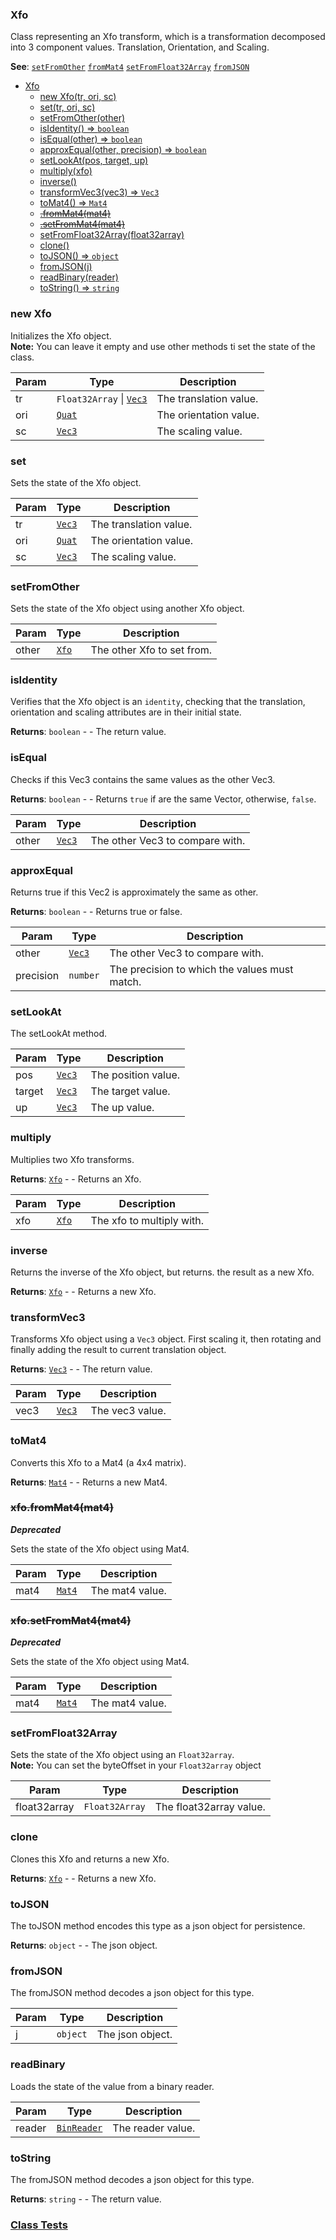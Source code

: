 <a name="Xfo"></a>

### Xfo
Class representing an Xfo transform, which is a transformation decomposed into 3 component values. Translation, Orientation, and Scaling.


**See**: [`setFromOther`](#setFromOther) [`fromMat4`](#fromMat4) [`setFromFloat32Array`](#setFromFloat32Array) [`fromJSON`](#fromJSON)  

* [Xfo](#Xfo)
    * [new Xfo(tr, ori, sc)](#new-Xfo)
    * [set(tr, ori, sc)](#set)
    * [setFromOther(other)](#setFromOther)
    * [isIdentity() ⇒ <code>boolean</code>](#isIdentity)
    * [isEqual(other) ⇒ <code>boolean</code>](#isEqual)
    * [approxEqual(other, precision) ⇒ <code>boolean</code>](#approxEqual)
    * [setLookAt(pos, target, up)](#setLookAt)
    * [multiply(xfo)](#multiply)
    * [inverse()](#inverse)
    * [transformVec3(vec3) ⇒ <code>Vec3</code>](#transformVec3)
    * [toMat4() ⇒ <code>Mat4</code>](#toMat4)
    * ~~[.fromMat4(mat4)](#Xfo+fromMat4)~~
    * ~~[.setFromMat4(mat4)](#Xfo+setFromMat4)~~
    * [setFromFloat32Array(float32array)](#setFromFloat32Array)
    * [clone()](#clone)
    * [toJSON() ⇒ <code>object</code>](#toJSON)
    * [fromJSON(j)](#fromJSON)
    * [readBinary(reader)](#readBinary)
    * [toString() ⇒ <code>string</code>](#toString)

<a name="new_Xfo_new"></a>

### new Xfo
Initializes the Xfo object.
<br>
**Note:** You can leave it empty and use other methods ti set the state of the class.


| Param | Type | Description |
| --- | --- | --- |
| tr | <code>Float32Array</code> \| <code>[Vec3](api/Math\Vec3.md)</code> | The translation value. |
| ori | <code>[Quat](api/Math\Quat.md)</code> | The orientation value. |
| sc | <code>[Vec3](api/Math\Vec3.md)</code> | The scaling value. |

<a name="Xfo+set"></a>

### set
Sets the state of the Xfo object.



| Param | Type | Description |
| --- | --- | --- |
| tr | <code>[Vec3](api/Math\Vec3.md)</code> | The translation value. |
| ori | <code>[Quat](api/Math\Quat.md)</code> | The orientation value. |
| sc | <code>[Vec3](api/Math\Vec3.md)</code> | The scaling value. |

<a name="Xfo+setFromOther"></a>

### setFromOther
Sets the state of the Xfo object using another Xfo object.



| Param | Type | Description |
| --- | --- | --- |
| other | [<code>Xfo</code>](#Xfo) | The other Xfo to set from. |

<a name="Xfo+isIdentity"></a>

### isIdentity
Verifies that the Xfo object is an `identity`, checking that the translation, orientation and scaling attributes are in their initial state.


**Returns**: <code>boolean</code> - - The return value.  
<a name="Xfo+isEqual"></a>

### isEqual
Checks if this Vec3 contains the same values as the other Vec3.


**Returns**: <code>boolean</code> - - Returns `true` if are the same Vector, otherwise, `false`.  

| Param | Type | Description |
| --- | --- | --- |
| other | <code>[Vec3](api/Math\Vec3.md)</code> | The other Vec3 to compare with. |

<a name="Xfo+approxEqual"></a>

### approxEqual
Returns true if this Vec2 is approximately the same as other.


**Returns**: <code>boolean</code> - - Returns true or false.  

| Param | Type | Description |
| --- | --- | --- |
| other | <code>[Vec3](api/Math\Vec3.md)</code> | The other Vec3 to compare with. |
| precision | <code>number</code> | The precision to which the values must match. |

<a name="Xfo+setLookAt"></a>

### setLookAt
The setLookAt method.



| Param | Type | Description |
| --- | --- | --- |
| pos | <code>[Vec3](api/Math\Vec3.md)</code> | The position value. |
| target | <code>[Vec3](api/Math\Vec3.md)</code> | The target value. |
| up | <code>[Vec3](api/Math\Vec3.md)</code> | The up value. |

<a name="Xfo+multiply"></a>

### multiply
Multiplies two Xfo transforms.


**Returns**: [<code>Xfo</code>](#Xfo) - - Returns an Xfo.  

| Param | Type | Description |
| --- | --- | --- |
| xfo | [<code>Xfo</code>](#Xfo) | The xfo to multiply with. |

<a name="Xfo+inverse"></a>

### inverse
Returns the inverse of the Xfo object, but returns. the result as a new Xfo.


**Returns**: [<code>Xfo</code>](#Xfo) - - Returns a new Xfo.  
<a name="Xfo+transformVec3"></a>

### transformVec3
Transforms Xfo object using a `Vec3` object. First scaling it, then rotating and finally adding the result to current translation object.


**Returns**: <code>[Vec3](api/Math\Vec3.md)</code> - - The return value.  

| Param | Type | Description |
| --- | --- | --- |
| vec3 | <code>[Vec3](api/Math\Vec3.md)</code> | The vec3 value. |

<a name="Xfo+toMat4"></a>

### toMat4
Converts this Xfo to a Mat4 (a 4x4 matrix).


**Returns**: <code>[Mat4](api/Math\Mat4.md)</code> - - Returns a new Mat4.  
<a name="Xfo+fromMat4"></a>

### ~~xfo.fromMat4(mat4)~~
***Deprecated***

Sets the state of the Xfo object using Mat4.



| Param | Type | Description |
| --- | --- | --- |
| mat4 | <code>[Mat4](api/Math\Mat4.md)</code> | The mat4 value. |

<a name="Xfo+setFromMat4"></a>

### ~~xfo.setFromMat4(mat4)~~
***Deprecated***

Sets the state of the Xfo object using Mat4.



| Param | Type | Description |
| --- | --- | --- |
| mat4 | <code>[Mat4](api/Math\Mat4.md)</code> | The mat4 value. |

<a name="Xfo+setFromFloat32Array"></a>

### setFromFloat32Array
Sets the state of the Xfo object using an `Float32array`.
<br>
**Note:** You can set the byteOffset in your `Float32array` object



| Param | Type | Description |
| --- | --- | --- |
| float32array | <code>Float32Array</code> | The float32array value. |

<a name="Xfo+clone"></a>

### clone
Clones this Xfo and returns a new Xfo.


**Returns**: [<code>Xfo</code>](#Xfo) - - Returns a new Xfo.  
<a name="Xfo+toJSON"></a>

### toJSON
The toJSON method encodes this type as a json object for persistence.


**Returns**: <code>object</code> - - The json object.  
<a name="Xfo+fromJSON"></a>

### fromJSON
The fromJSON method decodes a json object for this type.



| Param | Type | Description |
| --- | --- | --- |
| j | <code>object</code> | The json object. |

<a name="Xfo+readBinary"></a>

### readBinary
Loads the state of the value from a binary reader.



| Param | Type | Description |
| --- | --- | --- |
| reader | <code>[BinReader](api/SceneTree\BinReader.md)</code> | The reader value. |

<a name="Xfo+toString"></a>

### toString
The fromJSON method decodes a json object for this type.


**Returns**: <code>string</code> - - The return value.  


### [Class Tests](api/Math/Xfo.test)